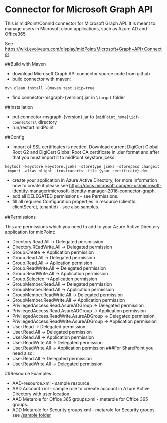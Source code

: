 # Connector for Microsoft Graph API

This is midPoint/ConnId connector for Microsoft Graph API. It is meant to manage users in Microsoft cloud applications, such as Azure AD and Office365.

See https://wiki.evolveum.com/display/midPoint/Microsoft+Graph+API+Connector


##Build with Maven

* download Microsoft Graph API connector source code from github
* build connector with maven: 
```
mvn clean install -Dmaven.test.skip=true
```
* find connector-msgraph-{version}.jar in ```\target``` folder

##Installation

* put connector-msgraph-{version}.jar to ```{midPoint_home}\icf-connectors\``` directory
* run/restart midPoint 
 
##Config

* Import of SSL certificates is needed. Download current DigiCert Global Root G2 and DigiCert Global Root CA certificate in .der format and after that you must import it to midPoint keystore.jceks:
```
keytool -keystore keystore.jceks -storetype jceks -storepass changeit -import -alias nlight -trustcacerts -file {your certificate}.der
```
* create your application in Azure Active Directory, for more information how to create it please see https://docs.microsoft.com/en-us/microsoft-identity-manager/microsoft-identity-manager-2016-connector-graph.
* add all DELEGATED permissions - see Permissions.
* fill all required Configuration properties in resource (clientId, clientSecret, tenantId) - see also samples.

##Permissions

This are permissions which you need to add to your Azure Active Directory application for midPoint:
 
* Directory.Read.All -> Delegated persmission
* Directory.REadWrite.All -> Delegated permission
* Group.Create -> Application permission
* Group.Read.All -> Delegated permission
* Group.Read.All -> Aplication permision
* Group.ReadWrite.All -> Delegated permission
* Group.ReadWrite.All -> Application permission
* Group.Selected ->Application permission
* GroupMember.Read.All -> Delegated permission
* GroupMember.Read.All -> Application permission
* GroupMember.ReadWrite.All -> Delegated permission
* GroupMember.ReadWrite.All -> Application permission
* PrivilegedAccess.Read.AsureADGroup -> Delegated permission
* PrivilegedAccess.Read.AsureADGroup -> Application permission
* PrivilegedAccess.ReadWrite.AsureADGroup -> Delegated permission
* PrivilegedAccess.ReadWrite.AsureADGroup -> Application permission
* User.Read -> Delegated permission
* User.Read.All -> Delegated permission
* User.Read.All -> Application permission
* User.ReadWrite.All -> Delegated permission
* User.ReadWrite.All -> Application permission
###For SharePoint you need also:
* User.Read.All -> Delegated permission
* User.ReadWrite.All -> Delegated permission

##Resource Examples
* AAD-resource.xml - sample resource.
* AAD Account.xml - sample role to creeate account in  Azure Active Directory with user location.
* AAD Metarole for Office 365 groups.xml - metarole for Office 365 groups.
* ADD Metarole for Security groups.xml - metarole for Security groups.
see [/sample folder](https://github.com/artinsolutions/connector-microsoft-graph-api/tree/master/sample)